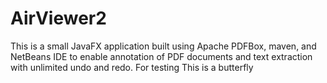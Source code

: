 # AirViewer2
This is a small JavaFX application built using Apache PDFBox, maven, and NetBeans IDE to enable annotation of PDF documents and text extraction with unlimited undo and redo.
For testing
This is a butterfly
